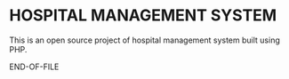 # HOSPITAL MANAGEMENT SYSTEM

This is an open source project of hospital management system built using PHP.






END-OF-FILE
